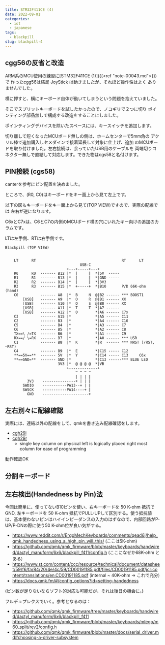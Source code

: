 ```yaml
---
title: STM32F411CE (4)
date: 2022-09-01
categories:
  - iot
  - japanese
tags:
  - blackpill
slug: blackpill-4
---
```


## cgg56の反省と改造

ARM系のMCU使用の練習に[STM32F411CE (1)]({{<ref "note-00043.md">}})で
作ったcgg56は結局 JoyStick は動きましたが、それほど操作性はよく
ありませんでした。

横に押すと、横にキーボード自体が動いてしまうという問題を抱えていました。

そこでスプリットキーボードを試したかったので、ノコギリで２つに切り
ポインティング部品無しで構成する改造をすることにしました。

ポインティングデバイスを除いたスペースには、キースイッチを追加します。

切り離して短くなったMCUボード無しの側は、ホームセンターで5mm角の
アクリル棒で追加購入しセメダインで接着延長して対象に仕上げ、追加
のMCUボードを取り付けました。左右接続は、余っていたUSB用のケーブルを
両端切りコネクター無しで直結して対応します。できた物はcgs58と名付けます。

## PIN接続 (cgs58)

canterを参考にピン配置を決めました。

ところで、(R0, C0)はキーボードをキー面上から見て左上です。

以下の図もキーボードをキー面上から見て(TOP VIEW)ですので、実際の配線では
左右が逆になります。

C6xとC7xは、C6とC7の内側のMCUボード横の穴にいれたキー向けの追加のカラムです。

LTは左手側、RTは右手側です。

```
Blackpill (TOP VIEW)


    LT      RT                                       RT      LT
                                  USB-C
                            +---+-----+---+
    R0      R0  ------- B12 |*  |     |  *|5V  -----
    R1      R1  ------- B13 |*  |     |  *|GND -----
    R2      R2  ------- B14 |*  |     |  *|3V3
    R3      R3  ------- B15 |*  +-----+  *|B10       P/D 66K-ohm (hand)
    C0          ------- A8  |*  B     N  @|B2 ------ *** BOOST1
        [USB]   ------- A9  |*  O     R  @|B1 ------ XX
        [USB]   ------- A10 |*  O     S  @|B0 ------ XX
        [USB]   ------- A11 |*  T     T  *|A7 ------ 
        [USB]   ------- A12 |*  0        *|A6 ------ C7x
    C3          ------- A15 |*           *|A5 ------ C11  
    C2          ------- B3  |*           *|A4 ------ C10  
    C5          ------- B4  |*           *|A3 ------ C7 
    C6          ------- B5  |*           *|A2 ------ C8
    TX==\ /=TX  ------- B6  |*           *|A1 ------ C9 
    RX==/ \=RX  ------- B7  |*           *|A0 ------ *** USR
    C1          ------- B8  |*  K        *|R  ------ *** NRST (/RST, ~RST)
    C4          ------- B9  |*  E        *|C15 ----- C12
    **==5V==**  ------- 5V  |*  Y        *|C14 ----- C13     C6x
    **==GND=**  ------- GND |*           *|C13 ------*** BLUE LED
                        3V3 |*  @ @ @ @  *|VB
                            +-------------+
                                ^ ^ ^ ^
                                | | | |
          3V3    ---------------+ | | |
        SWDIO    -----------PA13--+ | |
        SWSCK    -----------PA14----+ |
          GND    ---------------------+
```

## 左右別々に配線確認

実際には、連結以外の配線をして、qmkを書き込み配線確認をします。

* [cgh29l](https://github.com/osamuaoki/qmk_firmware/tree/osamu1/keyboards/cgh29l)
* [cgh29r](https://github.com/osamuaoki/qmk_firmware/tree/osamu1/keyboards/cgh29r)
  * single key column on physical left is logically placed right most
    column for ease of programming

動作確認OK

## 分割キーボード

## 左右検出(Handedness by Pin)法

今回は簡単に、使ってないB10ピンを使い、右キーボードを 50 K-ohm 抵抗でGND, 左キーボードを 50 K-ohm 抵抗でPULL-UPして区別する。使う抵抗値は、基本使わないピンはハイインピーダンスの入力のはずなので、内部回路がP-UP/P-DNの際に使う50
K-ohm位が良い気がする。

* https://www.reddit.com/r/ErgoMechKeyboards/comments/qead6j/help_qmk_handedness_using_a_high_pin_will_this/ (ここは5K-ohm)
* https://github.com/qmk/qmk_firmware/blob/master/keyboards/handwired/dactyl_manuform/6x6/blackpill_f411/config.h (ここになぜか68K-ohm とある)
* https://www.st.com/content/ccc/resource/technical/document/datasheet/59/f6/fa/84/20/4e/4c/59/CD00191185.pdf/files/CD00191185.pdf/jcr:content/translations/en.CD00191185.pdf
  (internal ~ 40K-ohm -> これで充分)
* https://docs.qmk.fm/#/config_options?id=setting-handedness

(ピン数が足りないならソフト的対応も可能だが、それは後日の機会に。)

フルデュプレクスでいく。参考となるのは：

* https://github.com/qmk/qmk_firmware/tree/master/keyboards/handwired/dactyl_manuform/6x6/blackpill_f411
* https://github.com/qmk/qmk_firmware/blob/master/keyboards/mlego/m60_split/rev2/config.h
* https://github.com/qmk/qmk_firmware/blob/master/docs/serial_driver.md#choosing-a-driver-subsystem

<!-- vim: se ai tw=79: -->


